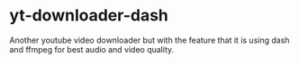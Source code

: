 # yt-downloader-dash
Another youtube video downloader but with the feature that it is using dash and ffmpeg for best audio and video quality. 
